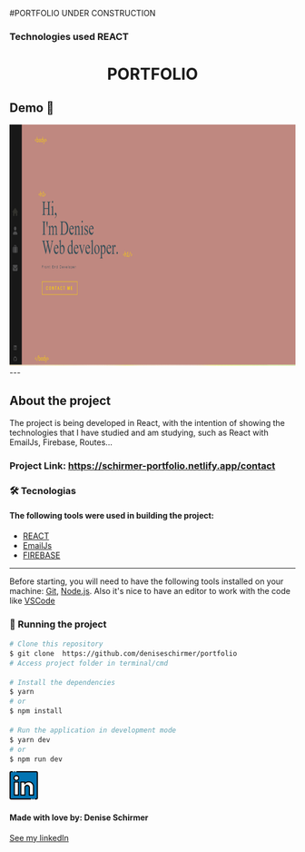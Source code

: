 #PORTFOLIO UNDER CONSTRUCTION

### Technologies used REACT

<h1 style="text-align: center; font-weight: bold;">PORTFOLIO</h1>

## Demo 📸

<div align="center" >
   <img src="./github/portfolio.png" alt="demo-mobile" height="425">
</div>
 ---

## About the project
The project is being developed in React, with the intention of showing the technologies that I have studied and am studying, such as React with EmailJs, Firebase, Routes...


### Project Link: https://schirmer-portfolio.netlify.app/contact
### 🛠 Tecnologias
#### The following tools were used in building the project:

- [REACT](https://pt-br.reactjs.org/)
- [EmailJs](https://www.emailjs.com/)
- [FIREBASE](https://firebase.google.com/?hl=pt)



--- 
Before starting, you will need to have the following tools installed on your machine:
[Git](https://git-scm.com), [Node.js](https://nodejs.org/en/).
Also it's nice to have an editor to work with the code like [VSCode](https://code.visualstudio.com/)

### 🎲 Running the project

```bash
# Clone this repository
$ git clone  https://github.com/deniseschirmer/portfolio
# Access project folder in terminal/cmd

# Install the dependencies
$ yarn
# or
$ npm install

# Run the application in development mode
$ yarn dev
# or
$ npm run dev
```



<a href="https://raw.githubusercontent.com/ARTHURPC03/Proffy-FullStack/master/github/linkedin.png">
<img src="https://raw.githubusercontent.com/ARTHURPC03/Proffy-FullStack/master/github/linkedin.png" alt="linkedin" height="50"></a>
<br />

#### Made with love by: Denise Schirmer
[See my linkedIn](https://www.linkedin.com/in/denise-s-lima-schirmer-9702661ba/)
